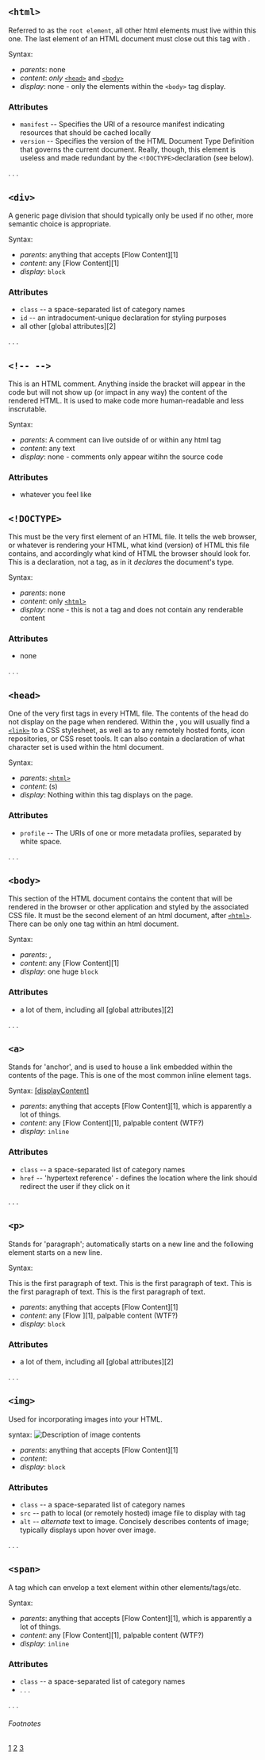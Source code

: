 ## `<html>`

Referred to as the `root element`, all other html elements must live within this one. The last element of an HTML document must close out this tag with </html>.

Syntax: <html></html>

* _parents_: none
* _content_: _only_ [`<head>`](#head) and [`<body>`](#body)
* _display_: none - only the elements within the `<body>` tag display.

### Attributes

* `manifest` -- Specifies the URI of a resource manifest indicating resources that should be cached locally
* `version` -- Specifies the version of the HTML Document Type Definition that governs the current document. Really, though, this element is useless and made redundant by the `<!DOCTYPE>`declaration (see below).

. . .

## `<div>`

A generic page division that should typically only be used if no other, more semantic choice is appropriate.

Syntax: <div class="divClass"></div>

* _parents_: anything that accepts [Flow Content][1]
* _content_: any [Flow Content][1]
* _display_: `block`

### Attributes

* `class` -- a space-separated list of category names
* `id` -- an intradocument-unique declaration for styling purposes
* all other [global attributes][2]

. . .

## `<!-- -->`

This is an HTML comment. Anything inside the bracket will appear in the code but will not show up (or impact in any way) the content of the rendered HTML. It is used to make code more human-readable and less inscrutable.

Syntax: <!--THIS IS A USEFUL COMMENT-->

* _parents_: A comment can live outside of or within any html tag
* _content_: any text
* _display_: none - comments only appear witihn the source code

### Attributes

* whatever you feel like

## `<!DOCTYPE>`

This must be the very first element of an HTML file. It tells the web browser, or whatever is rendering your HTML, what kind (version) of HTML this file contains, and accordingly what kind of HTML the browser should look for. This is a declaration, not a tag, as in it _declares_ the document's type.

Syntax: <!DOCTYPE html>

* _parents_: none
* _content_: only [`<html>`](#html)
* _display_: none - this is not a tag and does not contain any renderable content

### Attributes

* none

. . .

## `<head>`

One of the very first tags in every HTML file. The contents of the head do not display on the page when rendered.  Within the <head>, you will usually find a [`<link>`](#link) to a CSS stylesheet, as well as to any remotely hosted fonts, icon repositories, or CSS reset tools. It can also contain a declaration of what character set is used within the html document.

Syntax: <head></head>

* _parents_: [`<html>`](#html)
* _content_: <link>(s)
* _display_: Nothing within this tag displays on the page.

### Attributes

* `profile` -- The URIs of one or more metadata profiles, separated by white space.

. . .

## `<body>`

This section of the HTML document contains the content that will be rendered in the browser or other application and styled by the associated CSS file. It must be the second element of an html document, after [`<html>`](#html). There can be only one <body> tag within an html document.

Syntax: <body></body>

* _parents_: <html>, <mask>
* _content_: any [Flow Content][1]
* _display_: one huge `block`

### Attributes

* a lot of them, including all [global attributes][2]

. . .

## `<a>`

Stands for 'anchor', and is used to house a link embedded within the contents of the page. This is one of the most common inline element tags.

Syntax: <a href="[link redirect destination]">[displayContent]</a>

* _parents_: anything that accepts [Flow Content][1], which is apparently a lot of things.
* _content_: any [Flow Content][1], palpable content (WTF?)
* _display_: `inline`

### Attributes

* `class` -- a space-separated list of category names
* `href` -- 'hypertext reference' - defines the location where the link should redirect the user if they click on it

. . .

## `<p>`

Stands for 'paragraph'; automatically starts on a new line and the following element starts on a new line.

Syntax: <p>This is the first paragraph of text. This is the first paragraph of text.
  This is the first paragraph of text. This is the first paragraph of text.</p>

* _parents_: anything that accepts [Flow Content][1]
* _content_: any [Flow ][1], palpable content (WTF?)
* _display_: `block`

### Attributes

* a lot of them, including all [global attributes][2]

. . .

## `<img>`

Used for incorporating images into your HTML.

syntax: <img class="Trangle" src="[filepath]" alt="Description of image contents">

* _parents_: anything that accepts [Flow Content][1]
* _content_:  
* _display_: `block`

### Attributes

* `class` -- a space-separated list of category names
* `src` -- path to local (or remotely hosted) image file to display with tag
* `alt` -- _alternate_ text to image. Concisely describes contents of image; typically displays upon hover over image.

. . .

## `<span>`

A tag which can envelop a text element within other elements/tags/etc.

Syntax: 

* _parents_: anything that accepts [Flow Content][1], which is apparently a lot of things.
* _content_: any [Flow Content][1], palpable content (WTF?)
* _display_: `inline`

### Attributes

* `class` -- a space-separated list of category names
* . . .

. . .

###### Footnotes

[1](https://developer.mozilla.org/en-US/docs/Web/Guide/HTML/Content_categories#Flow_content)
[2](https://developer.mozilla.org/en-US/docs/Web/HTML/Global_attributes)
[3](https://en.wikipedia.org/wiki/HTML_element)
